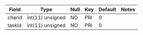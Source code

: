**Field**|**Type**|**Null**|**Key**|**Default**|**Notes**
-----|-----|-----|-----|-----|-----
charid|int(11) unsigned|NO|PRI|0| 
taskid|int(11) unsigned|NO|PRI|0| 